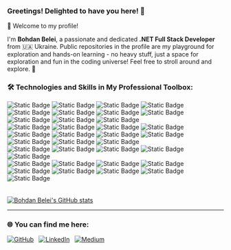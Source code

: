 ### Greetings! Delighted to have you here! 🌟

<p>👋 Welcome to my profile!</p>
<p>I'm <strong>Bohdan Belei</strong>, a passionate and dedicated <strong>.NET Full Stack Developer</strong> from 🇺🇦 Ukraine. Public repositories in the profile are my playground for exploration and hands-on learning - no heavy stuff, just a space for exploration and fun in the coding universe! Feel free to stroll around and explore. 👣</p>

### 🛠️ Technologies and Skills in My Professional Toolbox:

![Static Badge](https://img.shields.io/badge/.NET-%23512BD4?style=for-the-badge&logo=.NET)
![Static Badge](https://img.shields.io/badge/C%23-%23512DA8?style=for-the-badge&logo=C%23)
![Static Badge](https://img.shields.io/badge/ASP.NET%20Core-%237906D4?style=for-the-badge)
![Static Badge](https://img.shields.io/badge/EF%20Core-%23662079?style=for-the-badge)
![Static Badge](https://img.shields.io/badge/MVC-%23FF7025?style=for-the-badge)
![Static Badge](https://img.shields.io/badge/WEB%20API-%23204ECF?style=for-the-badge)
![Static Badge](https://img.shields.io/badge/WEB%20Services-%230F256E?style=for-the-badge)
![Static Badge](https://img.shields.io/badge/Azure-%230078D4?style=for-the-badge&logo=Microsoft%20Azure)
<br />
![Static Badge](https://img.shields.io/badge/Microservices-%238BC34A?style=for-the-badge)
![Static Badge](https://img.shields.io/badge/Clean%20Architecture-%23513D6C?style=for-the-badge)
![Static Badge](https://img.shields.io/badge/Domain%20Driven%20Design-%2301ABCC?style=for-the-badge)
<br />
![Static Badge](https://img.shields.io/badge/Design%20Patterns-%23283FEB?style=for-the-badge)
![Static Badge](https://img.shields.io/badge/REST-%23EF6C00?style=for-the-badge)
![Static Badge](https://img.shields.io/badge/OOP-%23793F8B?style=for-the-badge)
![Static Badge](https://img.shields.io/badge/SOLID%20Principles-%233A3A30?style=for-the-badge)
<br />
![Static Badge](https://img.shields.io/badge/Relational%20Databases-%23741800?style=for-the-badge)
![Static Badge](https://img.shields.io/badge/Microsoft%20SQL%20Server-%23CC2927?style=for-the-badge&logo=Microsoft%20SQL%20Server&logoColor=white)
![Static Badge](https://img.shields.io/badge/PostgreSQL-%234169E1?style=for-the-badge&logo=postgresql&logoColor=white)
![Static Badge](https://img.shields.io/badge/SQLite-%23003B57?style=for-the-badge&logo=SQLite)
<br />
![Static Badge](https://img.shields.io/badge/Messaging%20Systems-%23552900?style=for-the-badge)
![Static Badge](https://img.shields.io/badge/Apache%20Kafka-%23231F20?style=for-the-badge&logo=Apache%20Kafka)
![Static Badge](https://img.shields.io/badge/RabbitMQ-%23FF6600?style=for-the-badge&logo=RabbitMQ&logoColor=white)
<br />
![Static Badge](https://img.shields.io/badge/SPA-%2396142F?style=for-the-badge)
![Static Badge](https://img.shields.io/badge/Angular-%23E53935?style=for-the-badge&logo=angular)
![Static Badge](https://img.shields.io/badge/Kendo%20UI-%2368C300?style=for-the-badge)
![Static Badge](https://img.shields.io/badge/Tailwind%20CSS-%2306B6D4?style=for-the-badge&logo=tailwindcss&logoColor=white)
![Static Badge](https://img.shields.io/badge/Bootstrap-%237952B3?style=for-the-badge&logo=bootstrap&logoColor=white)
<br />
![Static Badge](https://img.shields.io/badge/JavaScript-%23FFA300?style=for-the-badge&logo=javascript&logoColor=white)
![Static Badge](https://img.shields.io/badge/TypeScript-%233178c6?style=for-the-badge&logo=typescript&logoColor=white)
![Static Badge](https://img.shields.io/badge/HTML5-%23E34F26?style=for-the-badge&logo=html5&logoColor=white)
![Static Badge](https://img.shields.io/badge/CSS3-%231572B6?style=for-the-badge&logo=css3)
<br />
![Static Badge](https://img.shields.io/badge/CI%2FCD-%23021F5B?style=for-the-badge)
![Static Badge](https://img.shields.io/badge/GitHub%20Actions-%232088FF?style=for-the-badge&logo=GitHub%20Actions&logoColor=white)
![Static Badge](https://img.shields.io/badge/Docker-%232496ED?style=for-the-badge&logo=Docker&logoColor=white)
![Static Badge](https://img.shields.io/badge/Git-%23F05032?style=for-the-badge&logo=git&logoColor=white)
![Static Badge](https://img.shields.io/badge/Bitbucket-%230052CC?style=for-the-badge&logo=Bitbucket)
<br />
<br />
<br />
[![Bohdan Belei's GitHub stats](https://github-readme-stats.vercel.app/api?username=belei-bohdan&hide=prs&show_icons=true&rank_icon=github&&theme=transparent)](https://github.com/anuraghazra/github-readme-stats)

-----

### 🌐 You can find me here:

<a href="https://github.com/belei-bohdan" target="_blank"><img alt="GitHub" src="https://img.shields.io/badge/GitHub-%23181717?style=social&logo=github"></a>&nbsp;&nbsp;&nbsp;<a href="https://linkedin.com/in/bohdan-belei" target="_blank"><img alt="LinkedIn" src="https://img.shields.io/badge/LinkedIn-%230A66C2?style=social&logo=linkedin"></a>&nbsp;&nbsp;&nbsp;<a href="https://medium.com/@bohdan-belei" target="_blank"><img alt="Medium" src="https://img.shields.io/badge/Medium-%23000000?style=social&logo=medium"></a>
